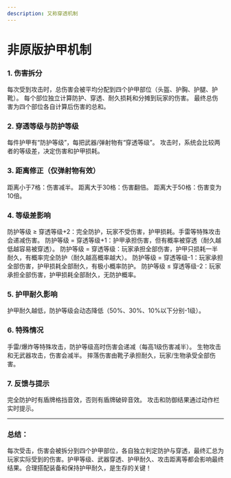 ```yaml
---
description: 又称穿透机制
---
```


# 非原版护甲机制

### 1. 伤害拆分

&#x20;每次受到攻击时，总伤害会被平均分配到四个护甲部位（头盔、护胸、护腿、护靴）。 每个部位独立计算防护、穿透、耐久损耗和分摊到玩家的伤害。 最终总伤害为四个部位各自计算后伤害的总和。

### 2. 穿透等级与防护等级

&#x20;每件护甲有“防护等级”，每把武器/弹射物有“穿透等级”。 攻击时，系统会比较两者的等级差，决定伤害和护甲损耗。

### 3. 距离修正（仅弹射物有效）&#x20;

距离小于7格：伤害减半。 距离大于30格：伤害翻倍。 距离大于50格：伤害变为10倍。

### 4. 等级差影响&#x20;

防护等级 ≥ 穿透等级+2：完全防护，玩家不受伤害，护甲损耗。手雷等特殊攻击会递减伤害。 防护等级 = 穿透等级+1：护甲承担伤害，但有概率被穿透（耐久越低越容易被穿透）。 防护等级 = 穿透等级：玩家承担全部伤害，护甲只损耗一半耐久，有概率完全防护（耐久越高概率越大）。 防护等级 = 穿透等级-1：玩家承担全部伤害，护甲损耗全部耐久，有极小概率防护。 防护等级 ≤ 穿透等级-2：玩家承担全部伤害，护甲损耗全部耐久，无防护概率。

### 5. 护甲耐久影响&#x20;

护甲耐久越低，防护等级会动态降低（50%、30%、10%以下分别-1级）。

### 6. 特殊情况&#x20;

手雷/爆炸等特殊攻击，防护等级高时伤害会递减（每高1级伤害减半）。 生物攻击和无武器攻击，伤害会减半。 摔落伤害由靴子承担耐久，玩家/生物承受全部伤害。

### 7. 反馈与提示&#x20;

完全防护时有盾牌格挡音效，否则有盾牌破碎音效。 攻击和防御结果通过动作栏实时提示。

***

### 总结：

每次受击，伤害会被拆分到四个护甲部位，各自独立判定防护与穿透，最终汇总为玩家实际受到的伤害。护甲等级、武器穿透、护甲耐久、攻击距离等都会影响最终结果。合理搭配装备和保持护甲耐久，是生存的关键！
